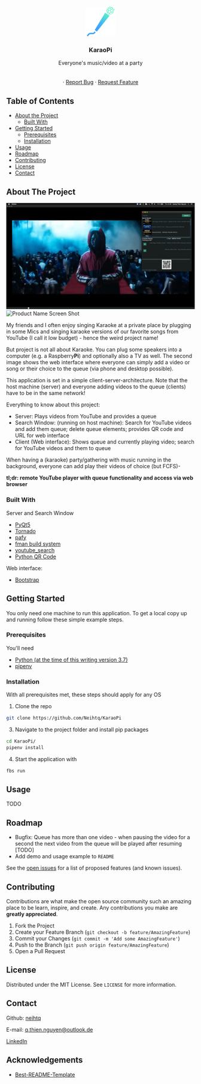 <br />
<p align="center">
  <a href="https://github.com/Neihtq/KaraoPi">
    <img src="src/main/icons/logo.png" alt="Logo" width="80" height="80">
  </a>

  <h3 align="center">KaraoPi</h3>

  <p align="center">
    Everyone's music/video at a party
    <br />
    <br />
    <br />
    <!--<a href="https://github.com/othneildrew/Best-README-Template">View Demo</a>-->
    ·
    <a href="https://github.com/Neihtq/KaraoPi/issues">Report Bug</a>
    ·
    <a href="https://github.com/Neihtq/KaraoPi/issues">Request Feature</a>
  </p>
</p>



<!-- TABLE OF CONTENTS -->
## Table of Contents

* [About the Project](#about-the-project)
  * [Built With](#built-with)
* [Getting Started](#getting-started)
  * [Prerequisites](#prerequisites)
  * [Installation](#installation)
* [Usage](#usage)
* [Roadmap](#roadmap)
* [Contributing](#contributing)
* [License](#license)
* [Contact](#contact)



<!-- ABOUT THE PROJECT -->
## About The Project
![Product Name Screen Shot][product-screenshot]
![Product Name Screen Shot][interface-screenshot]

My friends and I often enjoy singing Karaoke at a private place by plugging in some Mics and singing karaoke versions of our favorite songs from YouTube (I call it low budget) - hence the weird project name! 

But project is not all about Karaoke. You can plug some speakers into a computer (e.g. a Raspberry**Pi**) and optionally also a TV as well. The second image shows the web interface where everyone can simply add a video or song or their choice to the queue (via phone and desktop possible).

This application is set in a simple client-server-architecture. Note that the host machine (server) and everyone adding videos to the queue (clients) have to be in the same network!

Everything to know about this project:
* Server: Plays videos from YouTube and provides a queue
* Search Window: (running on host machine): Search for YouTube videos and add them queue; delete queue elements; provides QR code and URL for web interface
* Client (Web interface): Shows queue and currently playing video; search for YouTube videos and them to queue

When having a (karaoke) party/gathering with music running in the background, everyone can add play their videos of choice (but FCFS)-

**tl;dr: remote YouTube player with queue functionality and access via web browser**

### Built With 
Server and Search Window
* [PyQt5](https://www.riverbankcomputing.com/software/pyqt/)
* [Tornado](https://github.com/tornadoweb/tornado)
* [pafy](https://pypi.org/project/pafy/)
* [fman build system](https://build-system.fman.io/)
* [youtube_search](https://github.com/joetats/youtube_search)
* [Python QR Code](https://github.com/lincolnloop/python-qrcode)

Web interface:
* [Bootstrap](https://getbootstrap.com/)


<!-- GETTING STARTED -->
## Getting Started

You only need one machine to run this application. To get a local copy up and running follow these simple example steps.

### Prerequisites
You'll need
* [Python (at the time of this writing version 3.7)](https://www.python.org/)
* [pipenv](https://github.com/pypa/pipenv)

### Installation
With all prerequisites met, these steps should apply for any OS
1. Clone the repo
```sh
git clone https://github.com/Neihtq/KaraoPi
```
3. Navigate to the project folder and install pip packages
```sh
cd KaraoPi/
pipenv install
```
4. Start the application with
```sh
fbs run
```

<!-- USAGE EXAMPLES -->
## Usage

TODO



<!-- ROADMAP -->
## Roadmap
* Bugfix: Queue has more than one video - when pausing the video for a second the next video from the queue will be played after resuming [TODO]
* Add demo and usage example to `README`

See the [open issues](https://github.com/Neihtq/KaraoPi/issues) for a list of proposed features (and known issues).



<!-- CONTRIBUTING -->
## Contributing

Contributions are what make the open source community such an amazing place to be learn, inspire, and create. Any contributions you make are **greatly appreciated**.

1. Fork the Project
2. Create your Feature Branch (`git checkout -b feature/AmazingFeature`)
3. Commit your Changes (`git commit -m 'Add some AmazingFeature'`)
4. Push to the Branch (`git push origin feature/AmazingFeature`)
5. Open a Pull Request


## License
Distributed under the MIT License. See `LICENSE` for more information.

<!-- CONTACT -->
## Contact
Github: [neihtq](https://github.com/Neihtq)

E-mail: q.thien.nguyen@outlook.de

[LinkedIn](https://www.linkedin.com/in/thien-quang-nguyen-808101143/)

## Acknowledgements
* [Best-README-Template](https://github.com/othneildrew/Best-README-Template#license)

[product-screenshot]: images/screenshot_app.png
[interface-screenshot]: images/screenshot_website.png
